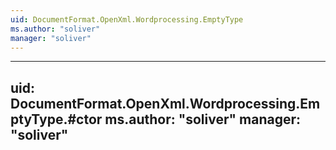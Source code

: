 ```yaml
---
uid: DocumentFormat.OpenXml.Wordprocessing.EmptyType
ms.author: "soliver"
manager: "soliver"
---
```


---
uid: DocumentFormat.OpenXml.Wordprocessing.EmptyType.#ctor
ms.author: "soliver"
manager: "soliver"
---
